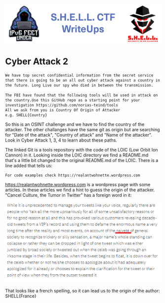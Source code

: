 ![S.H.E.L.L.CTF](../../banner.png)

# Cyber Attack 2

```
We have top secret confidential information from the secret service that there is going to be an all out cyber attack against a country in the future. Long Live our spy who died in between the transmission.

The FBI have found that the following tools will be used in attack on the country.Use this GitHub repo as a starting point for your investigation https://github.com/norias-teind/tools
All we ask from you is Country Of Origin of Attacker
e.g. SHELL{Country}
```

So this is an OSINT challenge and we have to find the country of the attacker. The other challanges have the same git as origin but are searching for "Date of the attack", "Country of attack" and "Name of the attacker". Look in Cyber Attack 1, 3, 4 to learn about these paths.

The linked Git is a tools repository with the code of the LOIC (Low Orbit Ion Cannon) in it. Looking inside the LOIC directory we find a README.md that's a little bit changed to the original README.md of the LOIC. 
There is a line added that tells us:
```
For code examples check https://realantwohnette.wordpress.com
```

https://realantwohnette.wordpress.com is a wordpress page with some articles.
In these articles we find a hint to guess the origin of the attacker.
"Cancel Culture, the Tumor in Twitter" has a foreign word in it:

![hint](images/hint.PNG)

That looks like a french spelling, so it can lead us to the origin of the author: SHELL{France}
